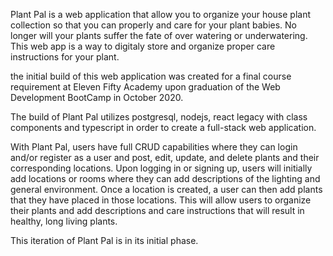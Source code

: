 Plant Pal is a web application that allow you to organize your house plant collection so that you can properly and care for your plant babies. No longer will your plants suffer the fate of over watering or underwatering. This web app is a way to digitaly store and organize proper care instructions for your plant. 

the initial build of this web application was created for a final course requirement at Eleven Fifty Academy upon graduation of the Web Development BootCamp in October 2020.

The build of Plant Pal utilizes postgresql, nodejs, react legacy with class components and typescript in order to create a full-stack web application.

With Plant Pal, users have full CRUD capabilities where they can login and/or register as a user and post, edit, update, and delete plants and their corresponding locations. Upon logging in or signing up, users will initially add locations or rooms where they can add descriptions of the lighting and general environment. Once a location is created, a user can then add plants that they have placed in those locations. This will allow users to organize their plants and add descriptions and care instructions that will result in healthy, long living plants.

This iteration of Plant Pal is in its initial phase. 
